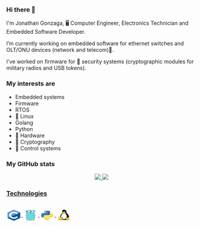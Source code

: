 ### Hi there 👋
I'm Jonathan Gonzaga, 🖥️ Computer Engineer, Electronics Technician and Embedded Software Developer.

I’m currently working on embedded software for ethernet switches and OLT/ONU devices (network and telecom)📡. 

I've worked on firmware for 🔐 security systems (cryptographic modules for military radios and USB tokens).

###  My interests are
- Embedded systems
- Firmware
- RTOS
- 🐧 Linux
- Golang
- Python
- 💽 Hardware
- 🔐 Cryptography
- 🤖 Control systems

### My GitHub stats

<div align="center">
  <a href="https://github.com/JON95Git">
  <img height="180em" src="https://github-readme-stats.vercel.app/api?username=JON95Git&show_icons=true&theme=react&include_all_commits=true&count_private=true"/>
  <img height="180em" src="https://github-readme-stats.vercel.app/api/top-langs/?username=JON95Git&layout=compact&langs_count=7&theme=react"/>
</div>

### Technologies

<div style="display: inline_block"><br>
  <img align="center" alt="jon-c" height="30" width="40" src="https://raw.githubusercontent.com/devicons/devicon/master/icons/c/c-original.svg">
  <img align="center" alt="jon-c++" height="30" width="40" src="https://raw.githubusercontent.com/devicons/devicon/master/icons/go/go-original.svg">
  <img align="center" alt="jon-python" height="30" width="40" src="https://raw.githubusercontent.com/devicons/devicon/master/icons/python/python-original.svg">
  <img align="center" alt="jon-c" height="30" width="40" src="https://raw.githubusercontent.com/devicons/devicon/master/icons/linux/linux-original.svg">
</div>

  
<!--
**JON95Git/JON95Git** is a ✨ _special_ ✨ repository because its `README.md` (this file) appears on your GitHub profile.

Here are some ideas to get you started:

- 🔭 I’m currently working on ...
- 🌱 I’m currently learning ...
- 👯 I’m looking to collaborate on ...
- 🤔 I’m looking for help with ...
- 💬 Ask me about ...
- 📫 How to reach me: ...
- 😄 Pronouns: ...
- ⚡ Fun fact: ...
-->
